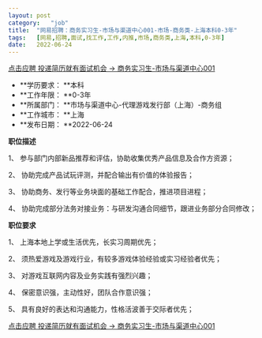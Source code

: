 ```yaml
---
layout:	post
category:	"job"
title:	"网易招聘：商务实习生-市场与渠道中心001-市场-商务类-上海本科0-3年"
tags:	[网易,招聘,面试,找工作,工作,内推,市场,商务类,上海,本科,0-3年]
date:	2022-06-24
---
```


[点击应聘 投递简历就有面试机会 ->  商务实习生-市场与渠道中心001](http://mobile.bole.netease.com/bole/boleDetail?id=41066&employeeId=346f03c3cda5f04c&key=all)



- **学历要求： **本科
- **工作年限： **0-3年
- **所属部门： **市场与渠道中心-代理游戏发行部（上海）-商务组
- **工作城市： **上海
- **发布日期： **2022-06-24



**职位描述**

1、 参与部门内部新品推荐和评估，协助收集优秀产品信息及合作方资源；



2、 协助完成产品试玩评测，并配合输出有价值的体验报告；



3、 协助商务、发行等业务块面的基础工作配合，推进项目进程；



4、 协助完成部分法务对接业务：与研发沟通合同细节，跟进业务部分合同修改；



**职位要求**

1、 上海本地上学或生活优先，长实习周期优先；



2、 须热爱游戏及游戏行业，有较多游戏体验经验或实习经验者优先；



3、 对游戏互联网内容及业务实践有强烈兴趣；



4、 保密意识强，主动性好，团队合作意识强；



5、 具有良好的表达和沟通能力，性格活波善于交际者优先；



[点击应聘 投递简历就有面试机会 ->  商务实习生-市场与渠道中心001](http://mobile.bole.netease.com/bole/boleDetail?id=41066&employeeId=346f03c3cda5f04c&key=all)